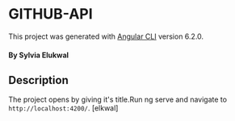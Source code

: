 # GITHUB-API
This project was generated with [Angular CLI](https://github.com/angular/angular-cli) version 6.2.0.
#### By **Sylvia Elukwal**
## Description
The project opens by giving it's title.Run ng serve and navigate to `http://localhost:4200/`. [elkwal] 
